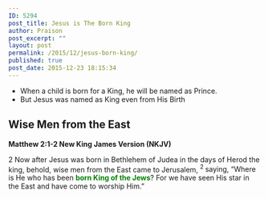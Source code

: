 ```yaml
---
ID: 5294
post_title: Jesus is The Born King
author: Praison
post_excerpt: ""
layout: post
permalink: /2015/12/jesus-born-king/
published: true
post_date: 2015-12-23 18:15:34
---
```

<ul>
	<li>When a child is born for a King, he will be named as Prince.</li>
	<li>But Jesus was named as King even from His Birth</li>
</ul>
<h2><strong>Wise Men from the East</strong></h2>
<strong><span class="passage-display-bcv">Matthew 2:1-2
</span><span class="passage-display-version">New King James Version (NKJV)</span></strong>
<p class="chapter-1"><span class="text Matt-2-1"><span class="chapternum">2 </span>Now after Jesus was born in Bethlehem of Judea in the days of Herod the king, behold, wise men from the East came to Jerusalem, </span><span id="en-NKJV-23172" class="text Matt-2-2"><sup class="versenum">2 </sup>saying, “Where is He who has been <span style="color: #008000;"><strong>born King of the Jews</strong></span>? For we have seen His star in the East and have come to worship Him.”</span></p>
